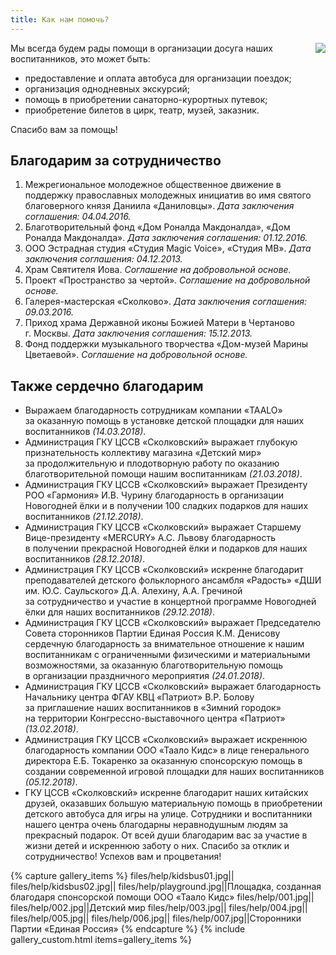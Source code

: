 ```yaml
---
title: Как нам помочь?
---
```


<a href="http://www.ya-roditel.ru/" target="_blank"><img src="{{site.baseurl}}/files/teasers/objavlenie-banner.gif" style="float:right;margin-left:20px;"></a>

Мы&nbsp;всегда будем рады помощи в&nbsp;организации досуга наших воспитанников, это может быть:

* предоставление и&nbsp;оплата автобуса для организации поездок;
* организация однодневных экскурсий;
* помощь в&nbsp;приобретении санаторно-курортных путевок;
* приобретение билетов в&nbsp;цирк, театр, музей, заказник. 

Спасибо вам за помощь!


## Благодарим за сотрудничество

1. Межрегиональное молодежное общественное движение в поддержку православных молодежных инициатив во имя святого
благоверного князя Даниила «Даниловцы». _Дата заключения соглашения: 04.04.2016._
2. Благотворительный фонд «Дом Роналда Макдоналда», «Дом Роналда Макдоналда». _Дата заключения соглашения: 01.12.2016._
3. ООО Эстрадная студия «Студия Magic Voice», «Студия МВ». _Дата заключения соглашения: 04.12.2013._
4. Храм Святителя Иова. _Соглашение на добровольной основе._
5. Проект «Пространство за чертой». _Соглашение на добровольной основе._
6. Галерея-мастерская «Сколково». _Дата заключения соглашения: 09.03.2016._
7. Приход храма Державной иконы Божией Матери в Чертаново г. Москвы. _Дата заключения соглашения: 15.12.2013._
8. Фонд поддержки музыкального творчества «Дом-музей Марины Цветаевой». _Соглашение на добровольной основе._


## Также сердечно благодарим

* Выражаем благодарность сотрудникам компании «TAALO» за оказанную помощь в установке детской площадки для наших
воспитанников _(14.03.2018)_.
* Администрация ГКУ ЦССВ «Сколковский» выражает глубокую признательность коллективу магазина «Детский мир»
за продолжительную и плодотворную работу по оказанию благотворительной помощи нашим воспитанникам _(21.03.2018)_.
* Администрация ГКУ ЦССВ «Сколковский» выражает Президенту РОО «Гармония» И.В. Чурину благодарность в организации
Новогодней ёлки и в получении 100 сладких подарков для наших воспитанников _(21.12.2018)_.
* Администрация ГКУ ЦССВ «Сколковский» выражает Старшему Вице-президенту «MERCURY» А.С. Львову благодарность
в получении прекрасной Новогодней ёлки и подарков для наших воспитанников _(28.12.2018)_.
* Администрация ГКУ ЦССВ «Сколковский» искренне благодарит преподавателей детского фольклорного ансамбля «Радость»
«ДШИ им. Ю.С. Саульского» Д.А. Алехину, А.А. Гречиной за сотрудничество и участие в концертной программе Новогодней ёлки
для наших воспитанников _(29.12.2018)_.
* Администрация ГКУ ЦССВ «Сколковский» выражает Председателю Совета сторонников Партии Единая Россия К.М. Денисову
сердечную благодарность за внимательное отношение к нашим воспитанникам с ограниченными физическими и материальными
возможностями, за оказанную благотворительную помощь в организации праздничного мероприятия _(24.01.2018)_.
* Администрация ГКУ ЦССВ «Сколковский» выражает благодарность Начальнику центра ФГАУ КВЦ «Патриот» В.Р. Болову
за приглашение наших воспитанников в «Зимний городок» на территории Конгрессно-выставочного центра «Патриот»
_(13.02.2018)_.
* Администрация ГКУ ЦССВ «Сколковский» выражает искреннюю благодарность компании ООО «Таало Кидс» в лице
  генерального директора Е.Б. Токаренко за оказанную спонсорскую помощь в создании современной игровой площадки
  для наших воспитанников _(05.12.2018)_.
* ГКУ ЦССВ «Сколковский» искренне благодарит наших китайских друзей, оказавших большую материальную помощь
  в приобретении детского автобуса для игры на улице. Сотрудники и воспитанники нашего центра очень благодарны
  неравнодушным людям за прекрасный подарок. От всей души благодарим вас за участие в жизни детей и искреннюю заботу
  о них. Спасибо за отклик и сотрудничество! Успехов вам и процветания!

{% capture gallery_items %}
    files/help/kidsbus01.jpg||
    files/help/kidsbus02.jpg||
    files/help/playground.jpg||Площадка, созданная благодаря спонсорской помощи ООО «Таало Кидс»
    files/help/001.jpg||
    files/help/002.jpg||Детский мир
    files/help/003.jpg||
    files/help/004.jpg||
    files/help/005.jpg||
    files/help/006.jpg||
    files/help/007.jpg||Сторонники Партии «Единая Россия»
{% endcapture %}
{% include gallery_custom.html items=gallery_items %}
